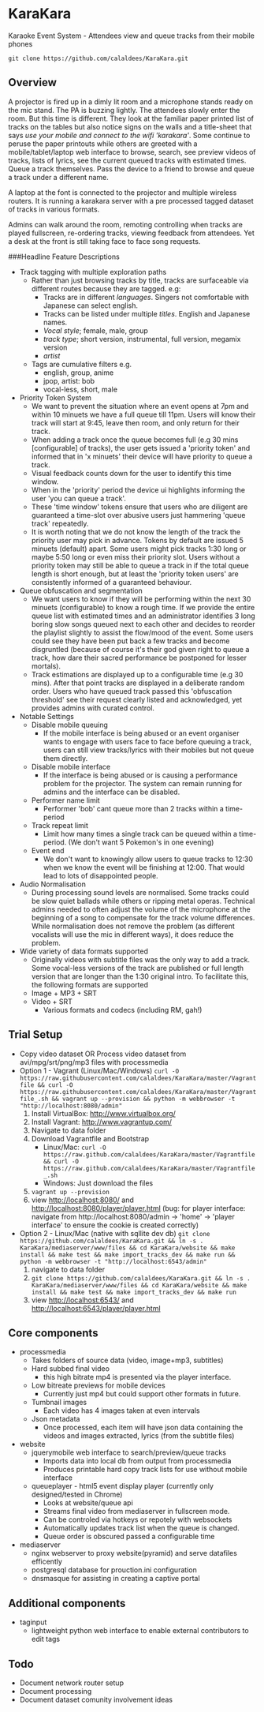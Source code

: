 KaraKara
========

Karaoke Event System - Attendees view and queue tracks from their mobile phones

    git clone https://github.com/calaldees/KaraKara.git


Overview
--------

A projector is fired up in a dimly lit room and a microphone stands ready on the mic stand. The PA is buzzing lightly. The attendees slowly enter the room. But this time is different. They look at the familiar paper printed list of tracks on the tables but also notice signs on the walls and a title-sheet that says *use your mobile and connect to the wifi 'karakara'*. Some continue to peruse the paper printouts while others are greeted with a mobile/tablet/laptop web interface to browse, search, see preview videos of tracks, lists of lyrics, see the current queued tracks with estimated times. Queue a track themselves. Pass the device to a friend to browse and queue a track under a different name.

A laptop at the font is connected to the projector and multiple wireless routers. It is running a karakara server with a pre processed tagged dataset of tracks in various formats.

Admins can walk around the room, remoting controlling when tracks are played fullscreen, re-ordering tracks, viewing feedback from attendees. Yet a desk at the front is still taking face to face song requests.


###Headline Feature Descriptions

* Track tagging with multiple exploration paths
    * Rather than just browsing tracks by title, tracks are surfaceable via different routes because they are tagged. e.g:
        * Tracks are in different *languages*. Singers not comfortable with Japanese can select english.
        * Tracks can be listed under multiple *titles*. English and Japanese names.
        * *Vocal style*; female, male, group
        * *track type*; short version, instrumental, full version, megamix version
        * *artist*
    * Tags are cumulative filters e.g.
        * english, group, anime
        * jpop, artist: bob
        * vocal-less, short, male
* Priority Token System
    * We want to prevent the situation where an event opens at 7pm and within 10 minuets we have a full queue till 11pm. Users will know their track will start at 9:45, leave then room, and only return for their track.
    * When adding a track once the queue becomes full (e.g 30 mins [configurable] of tracks), the user gets issued a 'priority token' and informed that in 'x minuets' their device will have priority to queue a track.
    * Visual feedback counts down for the user to identify this time window.
    * When in the 'priority' period the device ui highlights informing the user 'you can queue a track'.
    * These 'time window' tokens ensure that users who are diligent are guaranteed a time-slot over abusive users just hammering 'queue track' repeatedly.
    * It is worth noting that we do not know the length of the track the priority user may pick in advance. Tokens by default are issued 5 minuets (default) apart. Some users might pick tracks 1:30 long or maybe 5:50 long or even miss their priority slot. Users without a priority token may still be able to queue a track in if the total queue length is short enough, but at least the 'priority token users' are consistently informed of a guaranteed behaviour.
* Queue obfuscation and segmentation
    * We want users to know if they will be performing within the next 30 minuets (configurable) to know a rough time. If we provide the entire queue list with estimated times and an administrator identifies 3 long boring slow songs queued next to each other and decides to reorder the playlist slightly to assist the flow/mood of the event. Some users could see they have been put back a few tracks and become disgruntled (because of course it's their god given right to queue a track, how dare their sacred performance be postponed for lesser mortals).
    * Track estimations are displayed up to a configurable time (e.g 30 mins). After that point tracks are displayed in a deliberate random order. Users who have queued track passed this 'obfuscation threshold' see their request clearly listed and acknowledged, yet provides admins with curated control.
* Notable Settings
    * Disable mobile queuing
        * If the mobile interface is being abused or an event organiser wants to engage with users face to face before queuing a track, users can still view tracks/lyrics with their mobiles but not queue them directly.
    * Disable mobile interface
        * If the interface is being abused or is causing a performance problem for the projector. The system can remain running for admins and the interface can be disabled.
    * Performer name limit
        * Performer 'bob' cant queue more than 2 tracks within a time-period
    * Track repeat limit
        * Limit how many times a single track can be queued within a time-period. (We don't want 5 Pokemon's in one evening)
    * Event end
        * We don't want to knowingly allow users to queue tracks to 12:30 when we know the event will be finishing at 12:00. That would lead to lots of disappointed people.
* Audio Normalisation
    * During processing sound levels are normalised. Some tracks could be slow quiet ballads while others or ripping metal operas. Technical admins needed to often adjust the volume of the microphone at the beginning of a song to compensate for the track volume differences. While normalisation does not remove the problem (as different vocalists will use the mic in different ways), it does reduce the problem.
* Wide variety of data formats supported
    * Originally videos with subtitle files was the only way to add a track. Some vocal-less versions of the track are published or full length version that are longer than the 1:30 original intro. To facilitate this, the following formats are supported
    * Image + MP3 + SRT
    * Video + SRT
        * Various formats and codecs (including RM, gah!)


Trial Setup
-----------

* Copy video dataset OR Process video dataset from avi/mpg/srt/png/mp3 files with processmedia
* Option 1 - Vagrant (Linux/Mac/Windows)
    `curl -O https://raw.githubusercontent.com/calaldees/KaraKara/master/Vagrantfile && curl -O https://raw.githubusercontent.com/calaldees/KaraKara/master/Vagrantfile_.sh && vagrant up --provision && python -m webbrowser -t "http://localhost:8080/admin" `
   1. Install VirtualBox: <http://www.virtualbox.org/>
   2. Install Vagrant: <http://www.vagrantup.com/>
   3. Navigate to data folder
   4. Download Vagrantfile and Bootstrap
      * Linux/Mac: `curl -O https://raw.github.com/calaldees/KaraKara/master/Vagrantfile && curl -O https://raw.github.com/calaldees/KaraKara/master/Vagrantfile_.sh`
      * Windows: Just download the files
   5. `vagrant up --provision`
   6. view <http://localhost:8080/> and <http://localhost:8080/player/player.html> (bug: for player interface: navigate from http://localhost:8080/admin -> 'home' -> 'player interface' to ensure the cookie is created correctly)
* Option 2 - Linux/Mac (native with sqllite dev db)
    `git clone https://github.com/calaldees/KaraKara.git && ln -s . KaraKara/mediaserver/www/files && cd KaraKara/website && make install && make test && make import_tracks_dev && make run && python -m webbrowser -t "http://localhost:6543/admin" `
   1. navigate to data folder
   2. `git clone https://github.com/calaldees/KaraKara.git && ln -s . KaraKara/mediaserver/www/files && cd KaraKara/website && make install && make test && make import_tracks_dev && make run`
   3. view <http://localhost:6543/> and <http://localhost:6543/player/player.html>




Core components
---------------

* processmedia
  * Takes folders of source data (video, image+mp3, subtitles)
  * Hard subbed final video
      * this high bitrate mp4 is presented via the player interface.
  * Low bitreate previews for mobile devices
      * Currently just mp4 but could support other formats in future.
  * Tumbnail images
      * Each video has 4 images taken at even intervals
  * Json metadata
      * Once processed, each item will have json data containing the 
        videos and images extracted, lyrics (from the subtitle files)
* website
  * jquerymobile web interface to search/preview/queue tracks
    * Imports data into local db from output from processmedia
    * Produces printable hard copy track lists for use without mobile interface
  * queueplayer - html5 event display player (currently only designed/tested in Chrome)
    * Looks at website/queue api
    * Streams final video from mediaserver in fullscreen mode.
    * Can be controled via hotkeys or repotely with websockets
    * Automatically updates track list when the queue is changed.
    * Queue order is obscured passed a configurable time
* mediaserver
  * nginx webserver to proxy website(pyramid) and serve datafiles efficently
  * postgresql database for prouction.ini configuration
  * dnsmasque for assisting in creating a captive portal


Additional components
---------------------

* taginput
  * lightweight python web interface to enable external contributors to edit tags

Todo
----

* Document network router setup
* Document processing
* Document dataset comunity involvement ideas
